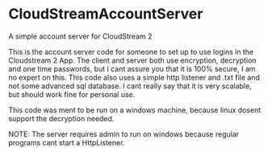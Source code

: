 # CloudStreamAccountServer
A simple account server for CloudStream 2

This is the account server code for someone to set up to use logins in the Cloudstream 2 App. The client and server both use encryption, decryption and one time passwords, but I cant assure you that it is 100% secure, I am no expert on this. This code also uses a simple http listener and .txt file and not some advanced sql database. I cant really say that it is very scalable, but should work fine for personal use. 

This code was ment to be run on a windows machine, because linux dosent support the decryption needed. 

NOTE: The server requires admin to run on windows because regular programs cant start a HttpListener.
